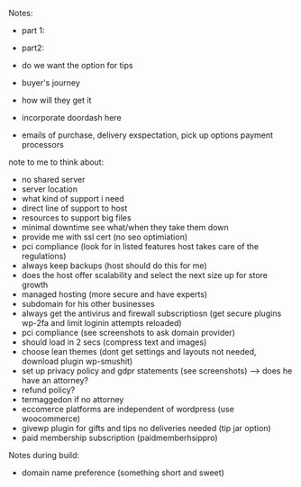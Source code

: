 Notes:

* part 1:

* part2:
* do we want the option for tips
* buyer's journey
* how will they get it
* incorporate doordash here
* emails of purchase, delivery exspectation, pick up options
payment processors

note to me to think about:
* no shared server
* server location
* what kind of support i need
* direct line of support to host
* resources to support big files
* minimal downtime see what/when they take them down
* provide me with ssl cert (no seo optimiation)
* pci compliance (look for in listed features host takes care of the regulations)
* always keep backups (host should do this for me)
* does the host offer scalability and select the next size up for store growth
* managed hosting (more secure and have experts)
* subdomain for his other businesses
* always get the antivirus and firewall subscriptiosn (get secure plugins wp-2fa and limit loginin attempts reloaded)
* pci compliance (see screenshots to ask domain provider)
* should load in 2 secs (compress text and images)
* choose lean themes (dont get settings and layouts not needed, download plugin wp-smushit)
* set up privacy policy and gdpr statements (see screenshots) --> does he have an attorney?
* refund policy?
* termaggedon if no attorney
* eccomerce platforms are independent of wordpress (use woocommerce)
* givewp plugin for gifts and tips no deliveries needed (tip jar option)
* paid membership subscription (paidmemberhsippro)

Notes during build:
* domain name preference (something short and sweet)